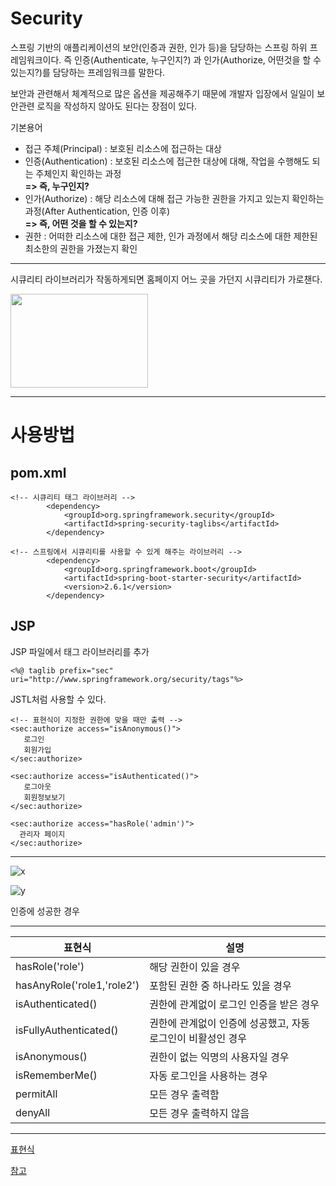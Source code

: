 # Security

스프링 기반의 애플리케이션의 보안(인증과 권한, 인가 등)을 담당하는 스프링 하위 프레임워크이다. 즉 인증(Authenticate, 누구인지?) 과 인가(Authorize, 어떤것을 할 수 있는지?)를 담당하는 프레임워크를 말한다.

보안과 관련해서 체계적으로 많은 옵션을 제공해주기 때문에 개발자 입장에서 일일이 보안관련 로직을 작성하지 않아도 된다는 장점이 있다.

기본용어

- 접근 주체(Principal) : 보호된 리소스에 접근하는 대상
- 인증(Authentication) : 보호된 리소스에 접근한 대상에 대해, 작업을 수행해도 되는 주체인지 확인하는 과정   
**=>  즉, 누구인지?**
- 인가(Authorize) : 해당 리소스에 대해 접근 가능한 권한을 가지고 있는지 확인하는 과정(After Authentication, 인증 이후)    
**=> 즉, 어떤 것을 할 수 있는지?** 
- 권한 : 어떠한 리소스에 대한 접근 제한, 인가 과정에서 해당 리소스에 대한 제한된 최소한의 권한을 가졌는지 확인
     
---
시큐리티 라이브러리가 작동하게되면
홈페이지 어느 곳을 가던지 시큐리티가 가로챈다.  
   
<img src="https://user-images.githubusercontent.com/68761119/152897152-84a69f25-046f-4274-978a-5b11c66cf8a3.png" width="220" height="150"/>

---
# 사용방법
## pom.xml
```
<!-- 시큐리티 태그 라이브러리 -->
		<dependency>
			<groupId>org.springframework.security</groupId>
			<artifactId>spring-security-taglibs</artifactId>
		</dependency>

<!-- 스프링에서 시큐리티를 사용할 수 있게 해주는 라이브러리 -->
		<dependency>
			<groupId>org.springframework.boot</groupId>
			<artifactId>spring-boot-starter-security</artifactId>
			<version>2.6.1</version>
		</dependency>

```

## JSP  
JSP 파일에서 태그 라이브러리를 추가
```
<%@ taglib prefix="sec" uri="http://www.springframework.org/security/tags"%>
```

JSTL처럼 사용할 수 있다.
```
<!-- 표현식이 지정한 권한에 맞을 때만 출력 -->
<sec:authorize access="isAnonymous()">
   로그인
   회원가입
</sec:authorize>

<sec:authorize access="isAuthenticated()">
   로그아웃
   회원정보보기
</sec:authorize>

<sec:authorize access="hasRole('admin')">
  관리자 페이지
</sec:authorize>
```

---

![x](https://user-images.githubusercontent.com/68761119/152896348-f1bcb5f3-36fd-4d44-abf8-ef9bc223151a.png)

![y](https://user-images.githubusercontent.com/68761119/152896346-c7f4d72d-6c96-41bd-b328-89b5524e35cb.png)

인증에 성공한 경우

---  

표현식|설명|
|---|---|
hasRole('role')|해당 권한이 있을 경우|
hasAnyRole('role1,'role2')|포함된 권한 중 하나라도 있을 경우|
isAuthenticated()|권한에 관계없이 로그인 인증을 받은 경우|
isFullyAuthenticated()|	권한에 관계없이 인증에 성공했고, 자동 로그인이 비활성인 경우 |
isAnonymous()|권한이 없는 익명의 사용자일 경우|
isRememberMe()|자동 로그인을 사용하는 경우|
permitAll|모든 경우 출력함|
denyAll|모든 경우 출력하지 않음|




---

[표현식](https://docs.spring.io/spring-security/site/docs/4.2.x/reference/html/el-access.html#el-access-web)  

[참고](https://codevang.tistory.com/272)